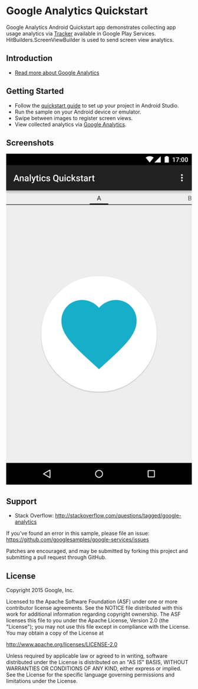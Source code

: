 Google Analytics Quickstart
===========================

Google Analytics Android Quickstart app demonstrates collecting
app usage analytics via [Tracker](https://developer.android.com/reference/com/google/android/gms/analytics/Tracker.html)
available in Google Play Services. HitBuilders.ScreenViewBuilder is used to
send screen view analytics.

Introduction
------------

- [Read more about Google Analytics](https://developers.google.com/analytics/)

Getting Started
---------------

- Follow the [quickstart guide](https://developers.google.com/analytics/devguides/collection/android/v4/start)
  to set up your project in Android Studio.
- Run the sample on your Android device or emulator.
- Swipe between images to register screen views.
- View collected analytics via [Google Analytics](https://www.google.com/analytics/web).

Screenshots
-----------
![Screenshot](app/src/main/analytics-sample.png)

Support
-------

- Stack Overflow: http://stackoverflow.com/questions/tagged/google-analytics

If you've found an error in this sample, please file an issue:
https://github.com/googlesamples/google-services/issues

Patches are encouraged, and may be submitted by forking this project and
submitting a pull request through GitHub.

License
-------

Copyright 2015 Google, Inc.

Licensed to the Apache Software Foundation (ASF) under one or more contributor
license agreements.  See the NOTICE file distributed with this work for
additional information regarding copyright ownership.  The ASF licenses this
file to you under the Apache License, Version 2.0 (the "License"); you may not
use this file except in compliance with the License.  You may obtain a copy of
the License at

  http://www.apache.org/licenses/LICENSE-2.0

Unless required by applicable law or agreed to in writing, software
distributed under the License is distributed on an "AS IS" BASIS, WITHOUT
WARRANTIES OR CONDITIONS OF ANY KIND, either express or implied.  See the
License for the specific language governing permissions and limitations under
the License.
